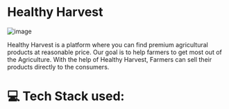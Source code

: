 # Healthy Harvest
![image](https://user-images.githubusercontent.com/77536248/141651143-63675c4b-3d81-4e70-b3e4-96803668ffdd.png)

Healthy Harvest is a platform where you can find premium agricultural products at reasonable price. Our goal is to help farmers to get most out of the Agriculture. With the help of Healthy Harvest, Farmers can sell their products directly to the consumers.

# 💻 Tech Stack used:

<img alt="" src="https://img.shields.io/badge/HTML5-E34F26?style=for-the-badge&logo=html5&logoColor=white"/> <img alt="" src="https://img.shields.io/badge/CSS3-1572B6?style=for-the-badge&logo=css3&logoColor=white"/> <img alt="" src="https://img.shields.io/badge/Bootstrap-E34F26?style=for-the-badge&logo=html5&logoColor=white"/> <img alt="" src="https://img.shields.io/badge/React-20232A?style=for-the-badge&logo=react&logoColor=61DAFB"/>

